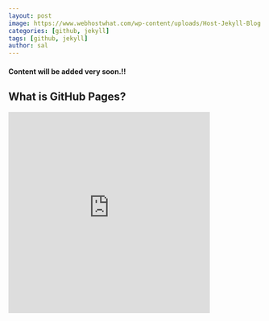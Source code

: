```yaml
---
layout: post
image: https://www.webhostwhat.com/wp-content/uploads/Host-Jekyll-Blog.jpg
categories: [github, jekyll]
tags: [github, jekyll]
author: sal
---
```


#### Content will be added very soon.!!

<section id="video" class="video">
  <h1>What is GitHub Pages?</h1>
  <iframe width="400" height="400" src="https://www.youtube.com/embed/2MsN8gpT6jY?showinfo=0" frameborder="0" allowfullscreen></iframe>
</section>

